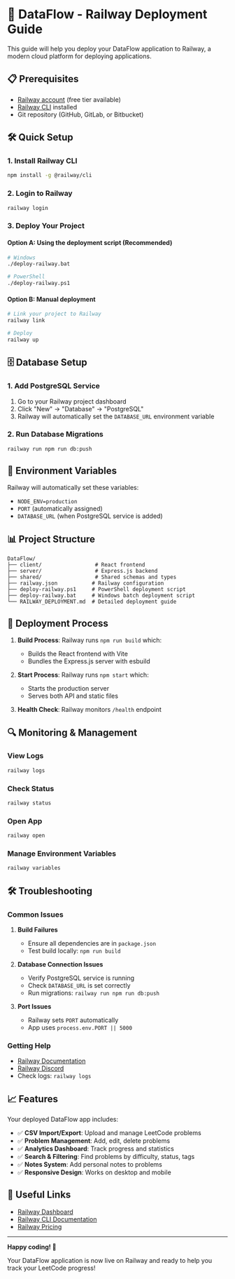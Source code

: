 # 🚀 DataFlow - Railway Deployment Guide

This guide will help you deploy your DataFlow application to Railway, a modern cloud platform for deploying applications.

## 📋 Prerequisites

- [Railway account](https://railway.app) (free tier available)
- [Railway CLI](https://docs.railway.app/develop/cli) installed
- Git repository (GitHub, GitLab, or Bitbucket)

## 🛠️ Quick Setup

### 1. Install Railway CLI
```bash
npm install -g @railway/cli
```

### 2. Login to Railway
```bash
railway login
```

### 3. Deploy Your Project

#### Option A: Using the deployment script (Recommended)
```bash
# Windows
./deploy-railway.bat

# PowerShell
./deploy-railway.ps1
```

#### Option B: Manual deployment
```bash
# Link your project to Railway
railway link

# Deploy
railway up
```

## 🗄️ Database Setup

### 1. Add PostgreSQL Service
1. Go to your Railway project dashboard
2. Click "New" → "Database" → "PostgreSQL"
3. Railway will automatically set the `DATABASE_URL` environment variable

### 2. Run Database Migrations
```bash
railway run npm run db:push
```

## 🔧 Environment Variables

Railway will automatically set these variables:
- `NODE_ENV=production`
- `PORT` (automatically assigned)
- `DATABASE_URL` (when PostgreSQL service is added)

## 📊 Project Structure

```
DataFlow/
├── client/                 # React frontend
├── server/                 # Express.js backend
├── shared/                 # Shared schemas and types
├── railway.json           # Railway configuration
├── deploy-railway.ps1     # PowerShell deployment script
├── deploy-railway.bat     # Windows batch deployment script
└── RAILWAY_DEPLOYMENT.md  # Detailed deployment guide
```

## 🚀 Deployment Process

1. **Build Process**: Railway runs `npm run build` which:
   - Builds the React frontend with Vite
   - Bundles the Express.js server with esbuild

2. **Start Process**: Railway runs `npm start` which:
   - Starts the production server
   - Serves both API and static files

3. **Health Check**: Railway monitors `/health` endpoint

## 🔍 Monitoring & Management

### View Logs
```bash
railway logs
```

### Check Status
```bash
railway status
```

### Open App
```bash
railway open
```

### Manage Environment Variables
```bash
railway variables
```

## 🛠️ Troubleshooting

### Common Issues

1. **Build Failures**
   - Ensure all dependencies are in `package.json`
   - Test build locally: `npm run build`

2. **Database Connection Issues**
   - Verify PostgreSQL service is running
   - Check `DATABASE_URL` is set correctly
   - Run migrations: `railway run npm run db:push`

3. **Port Issues**
   - Railway sets `PORT` automatically
   - App uses `process.env.PORT || 5000`

### Getting Help

- [Railway Documentation](https://docs.railway.app)
- [Railway Discord](https://discord.gg/railway)
- Check logs: `railway logs`

## 📈 Features

Your deployed DataFlow app includes:

- ✅ **CSV Import/Export**: Upload and manage LeetCode problems
- ✅ **Problem Management**: Add, edit, delete problems
- ✅ **Analytics Dashboard**: Track progress and statistics
- ✅ **Search & Filtering**: Find problems by difficulty, status, tags
- ✅ **Notes System**: Add personal notes to problems
- ✅ **Responsive Design**: Works on desktop and mobile

## 🔗 Useful Links

- [Railway Dashboard](https://railway.app/dashboard)
- [Railway CLI Documentation](https://docs.railway.app/develop/cli)
- [Railway Pricing](https://railway.app/pricing)

---

**Happy coding! 🎉**

Your DataFlow application is now live on Railway and ready to help you track your LeetCode progress!
